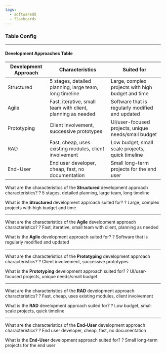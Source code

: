 ```yaml
---
tags:
  - softwaredd
  - flashcards
---
```

### Table Config

___
#### Development Approaches Table

| Development Approach | Characteristics                                             | Suited for                                          |
| -------------------- | ----------------------------------------------------------- | --------------------------------------------------- |
| Structured           | 5 stages, detailed planning, large team, long timeline      | Large, complex projects with high budget and time   |
| Agile                | Fast, iterative, small team with client, planning as needed | Software that is regularly modified and updated     |
| Prototyping          | Client involvement, successive prototypes                   | UI/user-focused projects, unique needs/small budget |
| RAD                  | Fast, cheap, uses existing modules, client involvement      | Low budget, small scale projects, quick timeline    |
| End-User             | End user developer, cheap, fast, no documentation           | Small long-term projects for the end user           |


What are the characteristics of the **Structured** development approach characteristics?
?
5 stages, detailed planning, large team, long timeline

What is the **Structured** development approach suited for?
?
Large, complex projects with high budget and time

___

What are the characteristics of the **Agile** development approach characteristics?
?
Fast, iterative, small team with client, planning as needed

What is the **Agile** development approach suited for?
?
Software that is regularly modified and updated

___

What are the characteristics of the **Prototyping** development approach characteristics?
?
Client involvement, successive prototypes


What is the **Prototyping** development approach suited for?
?
UI/user-focused projects, unique needs/small budget

___

What are the characteristics of the **RAD** development approach characteristics?
?
Fast, cheap, uses existing modules, client involvement

What is the **RAD** development approach suited for?
?
Low budget, small scale projects, quick timeline

___

What are the characteristics of the **End-User** development approach characteristics?
?
End user developer, cheap, fast, no documentation

What is the **End-User** development approach suited for?
?
Small long-term projects for the end user

